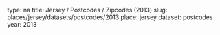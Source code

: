 type: na
title: Jersey / Postcodes / Zipcodes (2013)
slug: places/jersey/datasets/postcodes/2013
place: jersey
dataset: postcodes
year: 2013
